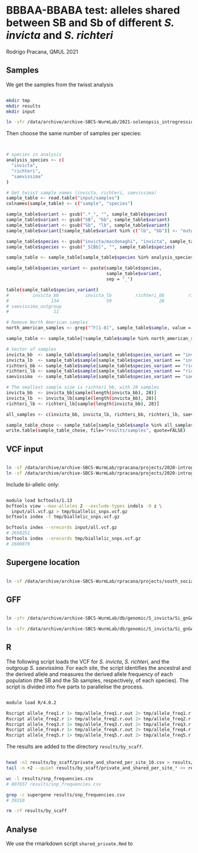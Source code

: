 # BBBAA-BBABA test: alleles shared between SB and Sb of different _S. invicta_ and _S. richteri_

Rodrigo Pracana, QMUL 2021

## Samples

We get the samples from the twisst analysis

```sh

mkdir tmp
mkdir results
mkdir input

ln -sfr /data/archive/archive-SBCS-WurmLab/2021-solenopsis_introgression/2021-08-04-twisst/results/twisst_samples_low_missingness input/samples

```

Then choose the same number of samples per species:

```sh


# species in analysis
analysis_species <- c(
  "invicta",
  "richteri",
  "saevissima"
)

# Get twisst sample names (invicta, richteri, saevissima)
sample_table <- read.table("input/samples")
colnames(sample_table) <- c("sample", "species")

sample_table$variant <- gsub(".*_", "", sample_table$species)
sample_table$variant <- gsub("SB", "bb", sample_table$variant)
sample_table$variant <- gsub("Sb", "lb", sample_table$variant)
sample_table$variant[!sample_table$variant %in% c("lb", "bb")] <- "outgroup"

sample_table$species <- gsub("invicta/macdonaghi", "invicta", sample_table$species)
sample_table$species <- gsub("_S[Bb]", "", sample_table$species)

sample_table <- sample_table[sample_table$species %in% analysis_species, ]

sample_table$species_variant <- paste(sample_table$species,
                                      sample_table$variant,
                                      sep = "_")

table(sample_table$species_variant)
#         invicta_bb          invicta_lb         richteri_bb         richteri_lb
#                134                  59                  28                  32
# saevissima_outgroup
#                 11

# Remove North American samples
north_american_samples <- grep("^F[1-8]", sample_table$sample, value = TRUE)

sample_table <- sample_table[!sample_table$sample %in% north_american_samples, ]

# Vector of samples
invicta_bb  <- sample_table$sample[sample_table$species_variant == "invicta_bb"]
invicta_lb  <- sample_table$sample[sample_table$species_variant == "invicta_lb"]
richteri_bb <- sample_table$sample[sample_table$species_variant == "richteri_bb"]
richteri_lb <- sample_table$sample[sample_table$species_variant == "richteri_lb"]
saevissima  <- sample_table$sample[sample_table$species_variant == "saevissima_outgroup"]

# The smallest sample size is richteri_bb, with 28 samples
invicta_bb  <- invicta_bb[sample(length(invicta_bb), 28)]
invicta_lb  <- invicta_lb[sample(length(invicta_bb), 28)]
richteri_lb <- richteri_lb[sample(length(invicta_bb), 28)]

all_samples <- c(invicta_bb, invicta_lb, richteri_bb, richteri_lb, saevissima)

sample_table_chose <- sample_table[sample_table$sample %in% all_samples, ]
write.table(sample_table_chose, file="results/samples", quote=FALSE)

```

## VCF input

```sh

ln -sf /data/archive/archive-SBCS-WurmLab/rpracana/projects/2020-introgression/2021-04-introgression/results/gt.vcf.gz input/all.vcf.gz
ln -sf /data/archive/archive-SBCS-WurmLab/rpracana/projects/2020-introgression/2021-04-introgression/results/gt.vcf.gz.tbi input/all.vcf.gz.tbi

```

Include bi-allelic only:

```sh

module load bcftools/1.13
bcftools view --max-alleles 2 --exclude-types indels -O z \
  input/all.vcf.gz > tmp/biallelic_snps.vcf.gz
bcftools index -t tmp/biallelic_snps.vcf.gz

bcftools index --nrecords input/all.vcf.gz
# 2650251
bcftools index --nrecords tmp/biallelic_snps.vcf.gz
# 2600879

```

## Supergene location

```sh

ln -sf /data/archive/archive-SBCS-WurmLab/rpracana/projects/south_social_chrom_div/south_nf/analysis/2018-05-11-linkage-map/results/linkage_map_supergene.txt input

```

## GFF

```sh

ln -sfr /data/archive/archive-SBCS-WurmLab/db/genomic/S_invicta/Si_gnGA/annotation/SolInvGFF.corrected.mRNACDSintron.gff input/gnga.gff

ln -sfr /data/archive/archive-SBCS-WurmLab/db/genomic/S_invicta/Si_gnGA/assembly/gnG_20161213.fa input/ref.fa

```

## R

The following script loads the VCF for _S. invicta_, _S. richteri_, and the outgroup _S. saevissima_. For each site, the script identifies the ancestral and the derived allele and measures the derived allele frequency of each population (the SB and the Sb samples, respectively, of each species). The script is divided into five parts to parallelise the process.

```sh

module load R/4.0.2

Rscript allele_freq1.r 1> tmp/allele_freq1.r.out 2> tmp/allele_freq1.r.err &
Rscript allele_freq2.r 1> tmp/allele_freq2.r.out 2> tmp/allele_freq2.r.err &
Rscript allele_freq3.r 1> tmp/allele_freq3.r.out 2> tmp/allele_freq3.r.err &
Rscript allele_freq4.r 1> tmp/allele_freq4.r.out 2> tmp/allele_freq4.r.err &
Rscript allele_freq5.r 1> tmp/allele_freq5.r.out 2> tmp/allele_freq5.r.err &

```

The results are added to the directory `results/by_scaff`.

```sh

head -n1 results/by_scaff/private_and_shared_per_site_10.csv > results/snp_frequencies.csv
tail -n +2 --quiet results/by_scaff/private_and_shared_per_site_* >> results/snp_frequencies.csv

wc -l results/snp_frequencies.csv
# 807657 results/snp_frequencies.csv

grep -c supergene results/snp_frequencies.csv
# 39210

rm -rf results/by_scaff

```


## Analyse

We use the rmarkdown script `shared_private.Rmd` to

